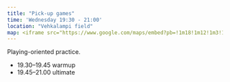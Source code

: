 ```yaml
---
title: "Pick-up games"
time: 'Wednesday 19:30 - 21:00'
location: "Vehkalampi field"
map: <iframe src="https://www.google.com/maps/embed?pb=!1m18!1m12!1m3!1d985.339534842607!2d25.718002887087295!3d62.24662579292835!2m3!1f0!2f0!3f0!3m2!1i1024!2i768!4f13.1!3m3!1m2!1s0x4685743a9cbef327%3A0x48b6ec85be8e22dd!2sVehkalammen%20kentt%C3%A4!5e0!3m2!1sen!2sfi!4v1713797470845!5m2!1sen!2sfi" width="600" height="450" style="border:0;" allowfullscreen="" loading="lazy" referrerpolicy="no-referrer-when-downgrade"></iframe>
---
```

Playing-oriented practice.

- 19.30–19.45 warmup
- 19.45–21.00 ultimate
